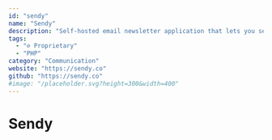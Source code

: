 ```yaml
---
id: "sendy"
name: "Sendy"
description: "Self-hosted email newsletter application that lets you send bulk emails via Amazon Simple Email Service (SES) or other SMTP services."
tags:
  - "⊘ Proprietary"
  - "PHP"
category: "Communication"
website: "https://sendy.co"
github: "https://sendy.co"
#image: "/placeholder.svg?height=300&width=400"
---
```


# Sendy
